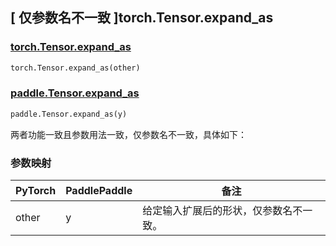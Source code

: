 ## [ 仅参数名不一致 ]torch.Tensor.expand_as

### [torch.Tensor.expand_as](https://pytorch.org/docs/stable/generated/torch.Tensor.expand_as.html?highlight=expand_as)

```python
torch.Tensor.expand_as(other)
```

### [paddle.Tensor.expand_as](https://www.paddlepaddle.org.cn/documentation/docs/zh/develop/api/paddle/Tensor_cn.html#expand-as-y-name-none)

```python
paddle.Tensor.expand_as(y)
```

两者功能一致且参数用法一致，仅参数名不一致，具体如下：

### 参数映射

| PyTorch | PaddlePaddle | 备注                                 |
| ------- | ------------ | ------------------------------------ |
| other   | y            | 给定输入扩展后的形状，仅参数名不一致。 |
